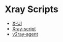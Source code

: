 # Xray Scripts
- [X-UI](x-ui/README.md)
- [Xray-script](Xray-script/README.md)
- [v2ray-agent](v2ray-agent/README.md)

